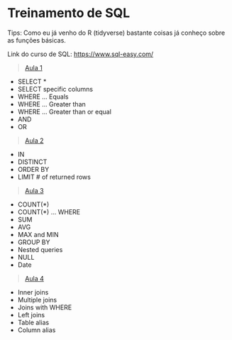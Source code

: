 # Treinamento de SQL

Tips: Como eu já venho do R (tidyverse) bastante coisas já conheço sobre as funções básicas.

Link do curso de SQL: https://www.sql-easy.com/

> [Aula 1](https://github.com/barbosarafael/Aprendizado-SQL/blob/master/Scripts_Comandos/Aula1%2015052020.txt)

- SELECT *
- SELECT specific columns
- WHERE ... Equals
- WHERE ... Greater than
- WHERE ... Greater than or equal
- AND
- OR

> [Aula 2](https://github.com/barbosarafael/Aprendizado-SQL/blob/master/Scripts_Comandos/Aula%202%2017052020.txt)

- IN
- DISTINCT
- ORDER BY
- LIMIT # of returned rows

> [Aula 3](https://github.com/barbosarafael/Aprendizado-SQL/blob/master/Scripts_Comandos/Aula3%2018052020-%20.txt)

- COUNT(*)
- COUNT(*) ... WHERE
- SUM
- AVG
- MAX and MIN
- GROUP BY
- Nested queries
- NULL
- Date

> [Aula 4](https://github.com/barbosarafael/Aprendizado-SQL/blob/master/Scripts_Comandos/Aula4%2020052020.txt)

- Inner joins
- Multiple joins
- Joins with WHERE
- Left joins
- Table alias
- Column alias
